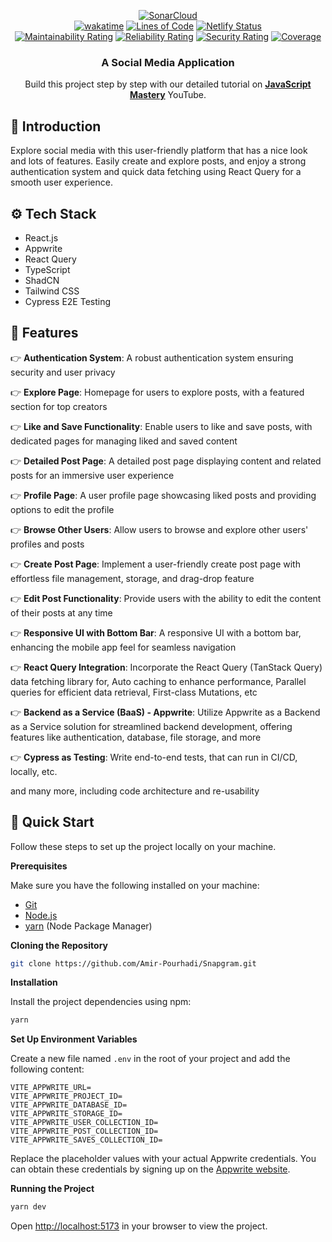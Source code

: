 <div align="center">

[![SonarCloud](https://sonarcloud.io/images/project_badges/sonarcloud-orange.svg)](https://sonarcloud.io/summary/new_code?id=Amir-Pourhadi_Snapgram)  
[![wakatime](https://wakatime.com/badge/github/Amir-Pourhadi/Snapgram.svg)](https://wakatime.com/badge/github/Amir-Pourhadi/Snapgram)
[![Lines of Code](https://sonarcloud.io/api/project_badges/measure?project=Amir-Pourhadi_Snapgram&metric=ncloc)](https://sonarcloud.io/dashboard?id=Amir-Pourhadi_Snapgram)
[![Netlify Status](https://api.netlify.com/api/v1/badges/1276c11a-d85a-4dec-baa5-820f44922660/deploy-status)](https://app.netlify.com/sites/amir-snapgram/deploys)  
[![Maintainability Rating](https://sonarcloud.io/api/project_badges/measure?project=Amir-Pourhadi_Snapgram&metric=sqale_rating)](https://sonarcloud.io/dashboard?id=Amir-Pourhadi_Snapgram)
[![Reliability Rating](https://sonarcloud.io/api/project_badges/measure?project=Amir-Pourhadi_Snapgram&metric=reliability_rating)](https://sonarcloud.io/dashboard?id=Amir-Pourhadi_Snapgram)
[![Security Rating](https://sonarcloud.io/api/project_badges/measure?project=Amir-Pourhadi_Snapgram&metric=security_rating)](https://sonarcloud.io/dashboard?id=Amir-Pourhadi_Snapgram)
[![Coverage](https://sonarcloud.io/api/project_badges/measure?project=Amir-Pourhadi_Snapgram&metric=coverage)](https://sonarcloud.io/summary/new_code?id=Amir-Pourhadi_Snapgram)

<h3 align="center">A Social Media Application</h3>

   <div align="center">
     Build this project step by step with our detailed tutorial on <a href="https://youtu.be/_W3R2VwRyF4" target="_blank"><b>JavaScript Mastery</b></a> YouTube.
    </div>
</div>

## 🤖 Introduction

Explore social media with this user-friendly platform that has a nice look and lots of features. Easily create and
explore posts, and enjoy a strong authentication system and quick data fetching using React Query for a smooth user
experience.

## ⚙️ Tech Stack

- React.js
- Appwrite
- React Query
- TypeScript
- ShadCN
- Tailwind CSS
- Cypress E2E Testing

## 🔋 Features

👉 **Authentication System**: A robust authentication system ensuring security and user privacy

👉 **Explore Page**: Homepage for users to explore posts, with a featured section for top creators

👉 **Like and Save Functionality**: Enable users to like and save posts, with dedicated pages for managing liked and
saved content

👉 **Detailed Post Page**: A detailed post page displaying content and related posts for an immersive user experience

👉 **Profile Page**: A user profile page showcasing liked posts and providing options to edit the profile

👉 **Browse Other Users**: Allow users to browse and explore other users' profiles and posts

👉 **Create Post Page**: Implement a user-friendly create post page with effortless file management, storage, and
drag-drop feature

👉 **Edit Post Functionality**: Provide users with the ability to edit the content of their posts at any time

👉 **Responsive UI with Bottom Bar**: A responsive UI with a bottom bar, enhancing the mobile app feel for seamless
navigation

👉 **React Query Integration**: Incorporate the React Query (TanStack Query) data fetching library for, Auto caching to
enhance performance, Parallel queries for efficient data retrieval, First-class Mutations, etc

👉 **Backend as a Service (BaaS) - Appwrite**: Utilize Appwrite as a Backend as a Service solution for streamlined
backend development, offering features like authentication, database, file storage, and more

👉 **Cypress as Testing**: Write end-to-end tests, that can run in CI/CD, locally, etc.

and many more, including code architecture and re-usability

## 🤸 Quick Start

Follow these steps to set up the project locally on your machine.

**Prerequisites**

Make sure you have the following installed on your machine:

- [Git](https://git-scm.com/)
- [Node.js](https://nodejs.org/)
- [yarn](https://yarnpkg.com/) (Node Package Manager)

**Cloning the Repository**

```bash
git clone https://github.com/Amir-Pourhadi/Snapgram.git
```

**Installation**

Install the project dependencies using npm:

```bash
yarn
```

**Set Up Environment Variables**

Create a new file named `.env` in the root of your project and add the following content:

```env
VITE_APPWRITE_URL=
VITE_APPWRITE_PROJECT_ID=
VITE_APPWRITE_DATABASE_ID=
VITE_APPWRITE_STORAGE_ID=
VITE_APPWRITE_USER_COLLECTION_ID=
VITE_APPWRITE_POST_COLLECTION_ID=
VITE_APPWRITE_SAVES_COLLECTION_ID=
```

Replace the placeholder values with your actual Appwrite credentials. You can obtain these credentials by signing up on
the [Appwrite website](https://appwrite.io/).

**Running the Project**

```bash
yarn dev
```

Open [http://localhost:5173](http://localhost:5173) in your browser to view the project.
